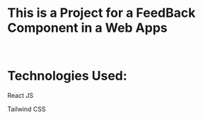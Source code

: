 <h1>This is a Project for a FeedBack Component in a Web Apps</h1>
<br>
<h1>Technologies Used:</h1>
<p>React JS</p>
<p>Tailwind CSS</p>